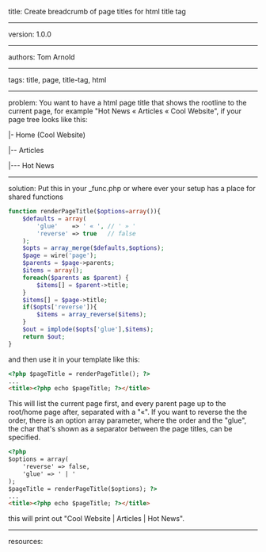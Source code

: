 title: Create breadcrumb of page titles for html title tag

----

version: 1.0.0

----

authors: Tom Arnold

----

tags: title, page, title-tag, html

----

problem:
You want to have a html page title that shows the rootline to the current page, for example "Hot News « Articles « Cool Website", if your page tree looks like this:

|- Home (Cool Website)

|-- Articles

|--- Hot News

----

solution:
Put this in your _func.php or where ever your setup has a place for shared functions

```PHP
function renderPageTitle($options=array()){
	$defaults = array(
		'glue'    => ' « ', // ' » '
		'reverse' => true   // false
	);
	$opts = array_merge($defaults,$options);
	$page = wire('page');
	$parents = $page->parents;
	$items = array();
	foreach($parents as $parent) {
		$items[] = $parent->title;
	}
	$items[] = $page->title;
	if($opts['reverse']){
		$items = array_reverse($items);
	}
	$out = implode($opts['glue'],$items);
	return $out;
}
```

and then use it in your template like this:

```HTML
<?php $pageTitle = renderPageTitle(); ?>
...
<title><?php echo $pageTitle; ?></title>
```

This will list the current page first, and every parent page up to the root/home page after, separated with a "«". If you want to reverse the the order, there is an option array parameter, where the order and the "glue", the char that's shown as a separator between the page titles, can be specified.

```HTML
<?php
$options = array(
	'reverse' => false,
	'glue' => ' | '
);
$pageTitle = renderPageTitle($options); ?>
...
<title><?php echo $pageTitle; ?></title>
```

this will print out "Cool Website | Articles | Hot News".


----

resources:
